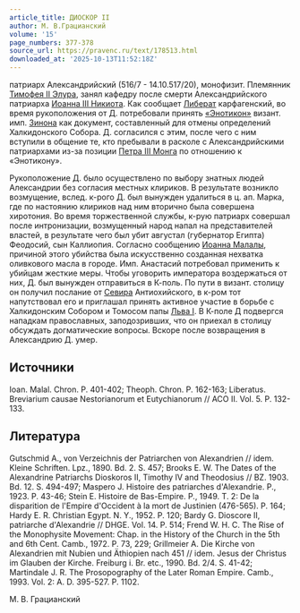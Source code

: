```yaml
---
article_title: ДИОСКОР II
author: М. В.Грацианский
volume: '15'
page_numbers: 377-378
source_url: https://pravenc.ru/text/178513.html
downloaded_at: '2025-10-13T11:52:18Z'
---
```


патриарх Александрийский (516/7 - 14.10.517/20), монофизит. Племянник [Тимофея II Элура](<https://pravenc.ru/text/Тимофей II Элур.html>), занял кафедру после смерти Александрийского патриарха [Иоанна III Никиота](<https://pravenc.ru/text/Иоанна III Никиота.html>). Как сообщает [Либерат](https://pravenc.ru/text/Либерат.html) карфагенский, во время рукоположения от Д. потребовали принять [«Энотикон»](<https://pravenc.ru/text/ Энотикон .html>) визант. имп. [Зинона](https://pravenc.ru/text/Зинон.html) как документ, составленный для отмены определений Халкидонского Собора. Д. согласился с этим, после чего с ним вступили в общение те, кто пребывали в расколе с Александрийскими патриархами из-за позиции [Петра III Монга](<https://pravenc.ru/text/Петра III Монга.html>) по отношению к «Энотикону».

Рукоположение Д. было осуществлено по выбору знатных людей Александрии без согласия местных клириков. В результате возникло возмущение, вслед. к-рого Д. был вынужден удалиться в ц. ап. Марка, где по настоянию клириков над ним вторично была совершена хиротония. Во время торжественной службы, к-рую патриарх совершал после интронизации, возмущенный народ напал на представителей властей, в результате чего был убит августал (губернатор Египта) Феодосий, сын Каллиопия. Согласно сообщению [Иоанна Малалы](<https://pravenc.ru/text/ИОАНН МАЛАЛА.html>), причиной этого убийства была искусственно созданная нехватка оливкового масла в городе. Имп. Анастасий потребовал применить к убийцам жесткие меры. Чтобы уговорить императора воздержаться от них, Д. был вынужден отправиться в К-поль. По пути в визант. столицу он получил послание от [Севира](https://pravenc.ru/text/Севир.html) Антиохийского, в к-ром тот напутствовал его и приглашал принять активное участие в борьбе с Халкидонским Собором и Томосом папы [Льва I](<https://pravenc.ru/text/Лев I.html>). В К-поле Д подвергся нападкам православных, заподозривших, что он приехал в столицу обсуждать догматические вопросы. Вскоре после возвращения в Александрию Д. умер.

## Источники

Ioan. Malal. Chron. P. 401-402; Theoph. Chron. P. 162-163; Liberatus. Breviarium causae Nestorianorum et Eutychianorum // ACO II. Vol. 5. P. 132-133.

## Литература

Gutschmid A., von Verzeichnis der Patriarchen von Alexandrien // idem. Kleine Schriften. Lpz., 1890. Bd. 2. S. 457; Brooks E. W. The Dates of the Alexandrine Patriarchs Dioskoros II, Timothy IV and Theodosius // BZ. 1903. Bd. 12. S. 494-497; Maspero J. Histoire des patriarches d'Alexandrie. P., 1923. P. 43-46; Stein E. Histoire de Bas-Empire. P., 1949. T. 2: De la disparition de l'Empire d'Occident à la mort de Justinien (476-565). P. 164; Hardy E. R. Christian Egypt. N. Y., 1952. P. 120; Bardy G. Dioscore II, patriarche d'Alexandrie // DHGE. Vol. 14. P. 514; Frend W. H. C. The Rise of the Monophysite Movement: Chap. in the History of the Church in the 5th and 6th Cent. Camb., 1972. P. 73, 229; Grillmeier A. Die Kirche von Alexandrien mit Nubien und Äthiopien nach 451 // idem. Jesus der Christus im Glauben der Kirche. Freiburg i. Br. etc., 1990. Bd. 2/4. S. 41-42; Martindale J. R. The Prosopography of the Later Roman Empire. Camb., 1993. Vol. 2: A. D. 395-527. P. 1102.

М. В.  Грацианский
